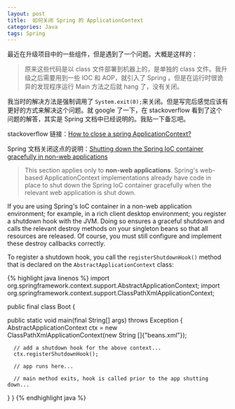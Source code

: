 ```yaml
---
layout: post
title:  如何关闭 Spring 的 ApplicationContext
categories: Java
tags: Spring
---
```


最近在升级项目中的一些组件，但是遇到了一个问题。大概是这样的：

> 原来这些代码是以 class 文件部署到机器上的，是单独的 class 文件。我升级之后需要用到一些 IOC 和 AOP，就引入了 Spring 。但是在运行时很诡异的发现程序运行 Main 方法之后就 hang 了，没有关闭。

我当时的解决方法是强制调用了 `System.exit(0);`来关闭。但是写完后感觉应该有更好的方式来解决这个问题。就 google 了一下，在 stackoverflow 看到了这个问题的解答，其实是 Spring 文档中已经说明的。我贴一下备忘吧。

stackoverflow 链接：[How to close a spring ApplicationContext?](http://stackoverflow.com/questions/14423980/how-to-close-a-spring-applicationcontext)

Spring 文档关闭这点的说明：[Shutting down the Spring IoC container gracefully in non-web applications](http://static.springsource.org/spring/docs/3.0.x/spring-framework-reference/html/beans.html#beans-factory-shutdown)

> This section applies only to **non-web applications**. Spring's web-based ApplicationContext implementations already have code in place to shut down the Spring IoC container gracefully when the relevant web application is shut down.

If you are using Spring's IoC container in a non-web application environment; for example, in a rich client desktop environment; you register a shutdown hook with the JVM. Doing so ensures a graceful shutdown and calls the relevant destroy methods on your singleton beans so that all resources are released. Of course, you must still configure and implement these destroy callbacks correctly.

To register a shutdown hook, you call the `registerShutdownHook()` method that is declared on the `AbstractApplicationContext` class:

{% highlight java linenos %}
import org.springframework.context.support.AbstractApplicationContext;
import org.springframework.context.support.ClassPathXmlApplicationContext;

public final class Boot {

  public static void main(final String[] args) throws Exception {
      AbstractApplicationContext ctx
          = new ClassPathXmlApplicationContext(new String []{"beans.xml"});

      // add a shutdown hook for the above context... 
      ctx.registerShutdownHook();

      // app runs here...

      // main method exits, hook is called prior to the app shutting down...
  }
}
{% endhighlight java %}
